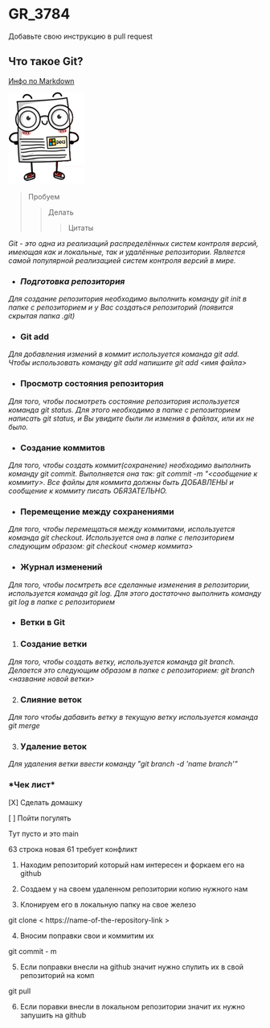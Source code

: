 # GR_3784

Добавьте свою инструкцию в pull request 

<!--- Инструкция для работы с Git и удалёнными репозиториями--->

## Что такое Git? 

[Инфо по Markdown](https://learn.microsoft.com/ru-ru/contribute/markdown-reference)

![pictures](1.png)

> Пробуем
> > Делать
> >> Цитаты

*Git - это одна из реализаций распределённых систем контроля версий, имеющая как и локальные, так и удалённые репозитории. Является самой популярной реализацией систем контроля версий в мире.*

- ### *Подготовка репозитория*

*Для создание репозитория необходимо выполнить команду git init в папке с репозиторием и у Вас создаться репозиторий (появится скрытая папка .git)*



- ### Git add

*Для добавления измений в коммит используется команда git add. Чтобы использовать команду git add напишите git add <имя файла>*

- ### Просмотр состояния репозитория

*Для того, чтобы посмотреть состояние репозитория используется команда git status. Для этого необходимо в папке с репозиторием написать git status, и Вы увидите были ли измения в файлах, или их не было.*

- ### Создание коммитов

*Для того, чтобы создать коммит(сохранение) необходимо выполнить команду git commit. Выполняется она так: git commit -m "<сообщение к коммиту>. Все файлы для коммита должны быть ДОБАВЛЕНЫ и сообщение к коммиту писать ОБЯЗАТЕЛЬНО.*

- ### Перемещение между сохранениями

*Для того, чтобы перемещаться между коммитами, используется команда git checkout. Используется она в папке с пепозиторием следующим образом: git checkout <номер коммита>*

- ### Журнал изменений

*Для того, чтобы посмтреть все сделанные изменения в репозитории, используется команда git log. Для этого достаточно выполнить команду git log в папке с репозиторием*

- ### Ветки в Git

1. ### Создание ветки

*Для того, чтобы создать ветку, используется команда git branch. Делается это следующим образом в папке с репозиторием: git branch <название новой ветки>*

2. ### Слияние веток

*Для того чтобы дабавить ветку в текущую ветку используется команда git merge*

3. ### Удаление веток

_Для удаления ветки ввести команду "git branch -d 'name branch'"_
 
 ### \*Чек лист\*
 
[X] Сделать домашку

[ ]  Пойти погулять

Тут пусто и это main

63 строка новая 61 требует конфликт

1. Находим репозиторий который нам интересен и форкаем его на github

2. Создаем у на своем удаленном репозитории копию нужного нам

3. Клонируем его в локальную папку на свое железо

git clone < https://name-of-the-repository-link >

4. Вносим поправки свои и коммитим их

git commit - m

5. Если поправки внесли на github значит нужно спулить их в свой репозиторий на комп

git pull 

6. Если поравки внесли в локальном репозитории значит их нужно запушить на github
